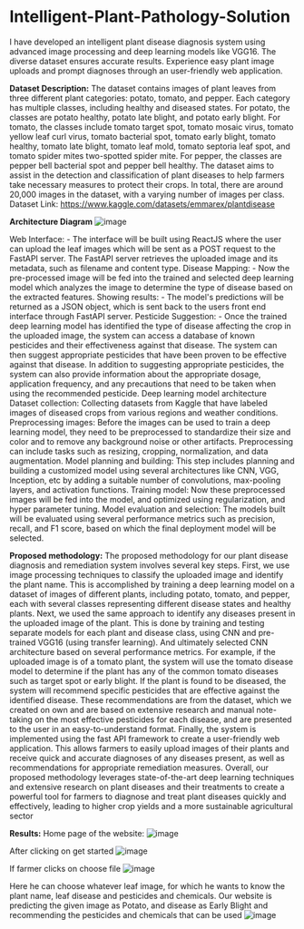 # Intelligent-Plant-Pathology-Solution
I have developed an intelligent plant disease diagnosis system using advanced image processing and deep learning models like VGG16. The diverse dataset ensures accurate results. Experience easy plant image uploads and prompt diagnoses through an user-friendly web application.

**Dataset Description:**
The dataset contains images of plant leaves from three different plant categories: potato, tomato, and pepper. Each category has multiple classes, including healthy and diseased states. For potato, the classes are potato healthy, potato late blight, and potato early blight. For tomato, the classes include tomato target spot, tomato mosaic virus, tomato yellow leaf curl virus, tomato bacterial spot, tomato early blight, tomato healthy, tomato late blight, tomato leaf mold, tomato septoria leaf spot, and tomato spider mites two-spotted spider mite. For pepper, the classes are pepper bell bacterial spot and pepper bell healthy. The dataset aims to assist in the detection and classification of plant diseases to help farmers take necessary measures to protect their crops. In total, there are around 20,000 images in the dataset, with a varying number of images per class.
Dataset Link: https://www.kaggle.com/datasets/emmarex/plantdisease

**Architecture Diagram**
![image](https://github.com/nikhil-188/Intelligent-Plant-Pathology-Solution/assets/84719583/ac1f7f7c-c7d5-496a-9bff-f7d286c2846c)

Web Interface: - The interface will be built using ReactJS where the user can upload the leaf images which will be sent as a POST request to the FastAPI server. The FastAPI server retrieves the uploaded image and its metadata, such as filename and content type. 
Disease Mapping: - Now the pre-processed image will be fed into the trained and selected deep learning model which analyzes the image to determine the type of disease based on the extracted features. 
Showing results: - The model's predictions will be returned as a JSON object, which is sent back to the users front end interface through FastAPI server. 
Pesticide Suggestion: - Once the trained deep learning model has identified the type of disease affecting the crop in the uploaded image, the system can access a database of known pesticides and their effectiveness against that disease. The system can then suggest appropriate pesticides that have been proven to be effective against that disease. 
In addition to suggesting appropriate pesticides, the system can also provide information about the appropriate dosage, application frequency, and any precautions that need to be taken when using the recommended pesticide. 
Deep learning model architecture
Dataset collection: Collecting datasets from Kaggle that have labeled images of diseased crops from various regions and weather conditions. 
Preprocessing images: Before the images can be used to train a deep learning model, they need to be preprocessed to standardize their size and color and to remove any background noise or other artifacts. Preprocessing can include tasks such as resizing, cropping, normalization, and data augmentation. 
Model planning and building: This step includes planning and building a customized model using several architectures like CNN, VGG, Inception, etc by adding a suitable number of convolutions, max-pooling layers, and activation functions. 
Training model: Now these preprocessed images will be fed into the model, and optimized using regularization, and hyper parameter tuning. 
Model evaluation and selection: The models built will be evaluated using several performance metrics such as precision, recall, and F1 score, based on which the final deployment model will be selected.

**Proposed methodology:**
The proposed methodology for our plant disease diagnosis and remediation system involves several key steps. First, we use image processing techniques to classify the uploaded image and identify the plant name. This is accomplished by training a deep learning model on a dataset of images of different plants, including potato, tomato, and pepper, each with several classes representing different disease states and healthy plants.
Next, we used the same approach to identify any diseases present in the uploaded image of the plant. This is done by training and testing separate models for each plant and disease class, using CNN and pre-trained VGG16 (using transfer learning). And ultimately selected CNN architecture based on several performance metrics. For example, if the uploaded image is of a tomato plant, the system will use the tomato disease model to determine if the plant has any of the common tomato diseases such as target spot or early blight.
If the plant is found to be diseased, the system will recommend specific pesticides that are effective against the identified disease. These recommendations are from the dataset, which we created on own and are based on extensive research and manual note-taking on the most effective pesticides for each disease, and are presented to the user in an easy-to-understand format.
Finally, the system is implemented using the fast API framework to create a user-friendly web application. This allows farmers to easily upload images of their plants and receive quick and accurate diagnoses of any diseases present, as well as recommendations for appropriate remediation measures.
Overall, our proposed methodology leverages state-of-the-art deep learning techniques and extensive research on plant diseases and their treatments to create a powerful tool for farmers to diagnose and treat plant diseases quickly and effectively, leading to higher crop yields and a more sustainable agricultural sector

**Results:**
Home page of the website:
![image](https://github.com/nikhil-188/Intelligent-Plant-Pathology-Solution/assets/84719583/9c35eb3f-6461-4ca6-99cf-21ad50420fb0)

After clicking on get started
![image](https://github.com/nikhil-188/Intelligent-Plant-Pathology-Solution/assets/84719583/2070a275-afe1-48d0-a5ed-016b22373f4c)

If farmer clicks on choose file
![image](https://github.com/nikhil-188/Intelligent-Plant-Pathology-Solution/assets/84719583/16c00b97-4b2f-490a-ba7b-2f4fa0c785a5)

Here he can choose whatever leaf image, for which he wants to know the plant name, leaf disease and pesticides and chemicals.
Our website is predicting the given image as Potato, and disease as Early Blight and recommending the pesticides and chemicals that can be used
![image](https://github.com/nikhil-188/Intelligent-Plant-Pathology-Solution/assets/84719583/12d5a69c-56e8-447d-a941-f75f20347504)


